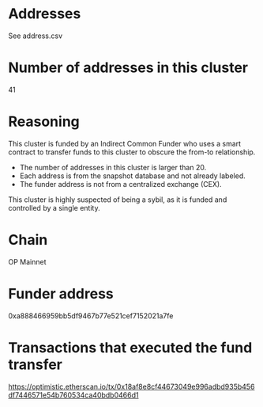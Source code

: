 # Addresses

See address.csv

# Number of addresses in this cluster

41

# Reasoning

This cluster is funded by an Indirect Common Funder who uses a smart contract to transfer funds to this cluster to obscure the from-to relationship.

- The number of addresses in this cluster is larger than 20.
- Each address is from the snapshot database and not already labeled.
- The funder address is not from a centralized exchange (CEX).

This cluster is highly suspected of being a sybil, as it is funded and controlled by a single entity.

# Chain

OP Mainnet

# Funder address

0xa888466959bb5df9467b77e521cef7152021a7fe

# Transactions that executed the fund transfer

https://optimistic.etherscan.io/tx/0x18af8e8cf44673049e996adbd935b456df7446571e54b760534ca40bdb0466d1
